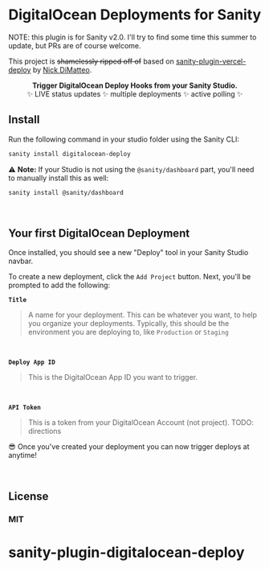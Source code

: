 # DigitalOcean Deployments for Sanity

NOTE: this plugin is for Sanity v2.0. I'll try to find some time this summer to update, but PRs are of course welcome.

This project is <s>shamelessly ripped off of</s> based on <a href="https://github.com/ndimatteo/sanity-plugin-vercel-deploy">sanity-plugin-vercel-deploy</a> by <a href="https://github.com/ndimatteo">Nick DiMatteo</a>.

<p align="center">
  <strong>Trigger DigitalOcean Deploy Hooks from your Sanity Studio.</strong><br />
✨ LIVE status updates ✨ multiple deployments ✨ active polling ✨
</p>

## Install

Run the following command in your studio folder using the Sanity CLI:

```sh
sanity install digitalocean-deploy
```

⚠️ **Note:** If your Studio is not using the `@sanity/dashboard` part, you'll need to manually install this as well:

```sh
sanity install @sanity/dashboard
```

<br />

## Your first DigitalOcean Deployment

Once installed, you should see a new "Deploy" tool in your Sanity Studio navbar.

To create a new deployment, click the `Add Project` button. Next, you'll be prompted to add the following:

**`Title`**

> A name for your deployment. This can be whatever you want, to help you organize your deployments. Typically, this should be the environment you are deploying to, like `Production` or `Staging`

<br />

**`Deploy App ID`**

> This is the DigitalOcean App ID you want to trigger.

<br />

**`API Token`**

> This is a token from your DigitalOcean Account (not project). TODO: directions

😎 Once you've created your deployment you can now trigger deploys at anytime!

<br />

## License

### MIT

# sanity-plugin-digitalocean-deploy
